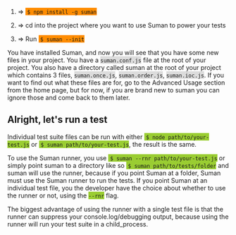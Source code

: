 


1. => <span style="background-color:#FF8C00">&nbsp;```$ npm install -g suman```</span>

2. => cd into the project where you want to use Suman to power your tests

3. => Run <span style="background-color:#FF8C00">&nbsp;```$ suman --init```</span>

You have installed Suman, and now you will see that you have some new files in your project. 
You have a <span style="background-color:#DCDCDC">```suman.conf.js```</span> file at the root of your project.
You also have a directory called suman at the root of your project which contains 3 files, <span style="background-color:#DCDCDC">```suman.once.js```</span>, <span style="background-color:#DCDCDC">```suman.order.js```</span>,
<span style="background-color:#DCDCDC">```suman.ioc.js```</span>. If you want to find out what these files are for, go to the Advanced Usage section from the home page, 
but for now, if you are brand new to suman you can ignore those and come back to them later.

## Alright, let's run a test

Individual test suite files can be run with either <span style="background-color:#9ACD32">&nbsp;```$ node path/to/your-test.js```</span> 
or <span style="background-color:#9ACD32">&nbsp;```$ suman path/to/your-test.js```</span>,
the result is the same.

To use the Suman runner, you use <span style="background-color:#9ACD32">&nbsp;```$ suman --rnr path/to/your-test.js```</span>  or simply point suman to a directory like so <span style="background-color:#9ACD32">&nbsp;```$ suman path/to/tests/folder```</span>
and suman will use the runner, because if you point Suman at a folder, Suman must use the Suman runner to run the tests. 
If you point Suman at an individual test file, you the developer have the choice about whether to use the runner or not, using the <span style="background-color:#9ACD32">```--rnr```</span> flag.

The biggest advantage of using the runner with a single test file is that the runner can suppress your
console.log/debugging output, because using the runner will run your test suite in a child_process.

